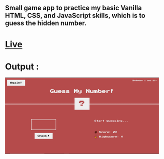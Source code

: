 ## Small game app to practice my basic Vanilla HTML, CSS, and JavaScript skills, which is to guess the hidden number.

# [Live](https://guess-the-correct-number-game.netlify.app/)

#

# Output : 

![](./guess-the-number.jpg)